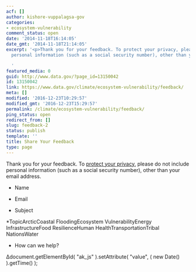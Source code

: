 ```yaml
---
acf: []
author: kishore-vuppalagsa-gov
categories:
- ecosystem-vulnerability
comment_status: open
date: '2014-11-18T16:14:05'
date_gmt: '2014-11-18T21:14:05'
excerpt: '<p>Thank you for your feedback. To protect your privacy, please do not include
  personal information (such as a social security number), other than your email address.</p>

  '
featured_media: 0
guid: http://www.data.gov/?page_id=13150042
id: 13150042
link: https://www.data.gov/climate/ecosystem-vulnerability/feedback/
meta: []
modified: '2016-12-23T10:29:57'
modified_gmt: '2016-12-23T15:29:57'
permalink: /climate/ecosystem-vulnerability/feedback/
ping_status: open
redirect_from: []
slug: feedback-2
status: publish
template: ''
title: Share Your Feedback
type: page
---
```

Thank you for your feedback. To [protect your privacy,](http://www.data.gov/privacy-policy) please do not include personal information (such as a social security number), other than your email address.




 













* Name


* Email




* Subject


*TopicArcticCoastal FloodingEcosystem VulnerabilityEnergy InfrastructureFood ResilienceHuman HealthTransportationTribal NationsWater




* How can we help?








Δdocument.getElementById( "ak\_js" ).setAttribute( "value", ( new Date() ).getTime() );




